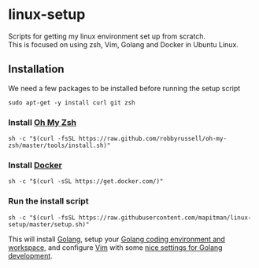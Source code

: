 # linux-setup
Scripts for getting my linux environment set up from scratch.  
This is focused on using zsh, Vim, Golang and Docker in Ubuntu Linux.

## Installation
We need a few packages to be installed before running the setup script
```
sudo apt-get -y install curl git zsh
```
### Install [Oh My Zsh](https://github.com/robbyrussell/oh-my-zsh)
```
sh -c "$(curl -fsSL https://raw.github.com/robbyrussell/oh-my-zsh/master/tools/install.sh)"
```
### Install [Docker](https://www.docker.com/)
```
sh -c "$(curl -sSL https://get.docker.com/)"
```

### Run the install script
```
sh -c "$(curl -fsSL https://raw.githubusercontent.com/mapitman/linux-setup/master/setup.sh)"
```

This will install [Golang](http://golang.org/), setup your [Golang coding environment and workspace](http://golang.org/doc/code.html), and configure [Vim](http://www.vim.org/) with some [nice settings for Golang development](https://github.com/fatih/vim-go). 
